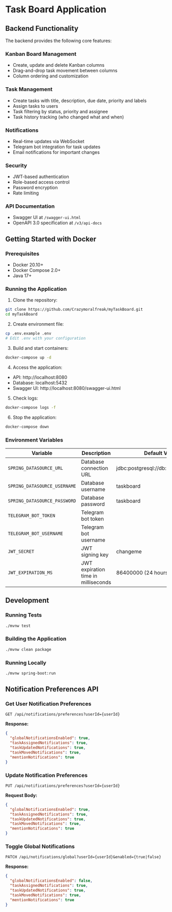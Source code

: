 # Task Board Application

## Backend Functionality

The backend provides the following core features:

### Kanban Board Management
- Create, update and delete Kanban columns
- Drag-and-drop task movement between columns
- Column ordering and customization

### Task Management
- Create tasks with title, description, due date, priority and labels
- Assign tasks to users
- Task filtering by status, priority and assignee
- Task history tracking (who changed what and when)

### Notifications
- Real-time updates via WebSocket
- Telegram bot integration for task updates
- Email notifications for important changes

### Security
- JWT-based authentication
- Role-based access control
- Password encryption
- Rate limiting

### API Documentation
- Swagger UI at `/swagger-ui.html`
- OpenAPI 3.0 specification at `/v3/api-docs`

## Getting Started with Docker

### Prerequisites
- Docker 20.10+
- Docker Compose 2.0+
- Java 17+

### Running the Application

1. Clone the repository:
```bash
git clone https://github.com/Crazymoralfreak/myTaskBoard.git
cd myTaskBoard
```

2. Create environment file:
```bash
cp .env.example .env
# Edit .env with your configuration
```

3. Build and start containers:
```bash
docker-compose up -d
```

4. Access the application:
- API: http://localhost:8080
- Database: localhost:5432
- Swagger UI: http://localhost:8080/swagger-ui.html

5. Check logs:
```bash
docker-compose logs -f
```

6. Stop the application:
```bash
docker-compose down
```

### Environment Variables

| Variable                     | Description                          | Default Value          |
|------------------------------|--------------------------------------|------------------------|
| `SPRING_DATASOURCE_URL`       | Database connection URL              | jdbc:postgresql://db:5432/taskboard |
| `SPRING_DATASOURCE_USERNAME`  | Database username                    | taskboard              |
| `SPRING_DATASOURCE_PASSWORD`  | Database password                    | taskboard              |
| `TELEGRAM_BOT_TOKEN`          | Telegram bot token                   |                        |
| `TELEGRAM_BOT_USERNAME`       | Telegram bot username                |                        |
| `JWT_SECRET`                  | JWT signing key                      | changeme               |
| `JWT_EXPIRATION_MS`           | JWT expiration time in milliseconds  | 86400000 (24 hours)    |

## Development

### Running Tests
```bash
./mvnw test
```

### Building the Application
```bash
./mvnw clean package
```

### Running Locally
```bash
./mvnw spring-boot:run
```
## Notification Preferences API

### Get User Notification Preferences
`GET /api/notifications/preferences?userId={userId}`

**Response:**
```json
{
  "globalNotificationsEnabled": true,
  "taskAssignedNotifications": true,
  "taskUpdatedNotifications": true,
  "taskMovedNotifications": true,
  "mentionNotifications": true
}
```

### Update Notification Preferences
`PUT /api/notifications/preferences?userId={userId}`

**Request Body:**
```json
{
  "globalNotificationsEnabled": true,
  "taskAssignedNotifications": true,
  "taskUpdatedNotifications": true,
  "taskMovedNotifications": true,
  "mentionNotifications": true
}
```

### Toggle Global Notifications
`PATCH /api/notifications/global?userId={userId}&enabled={true|false}`

**Response:**
```json
{
  "globalNotificationsEnabled": false,
  "taskAssignedNotifications": true,
  "taskUpdatedNotifications": true,
  "taskMovedNotifications": true,
  "mentionNotifications": true
}
```